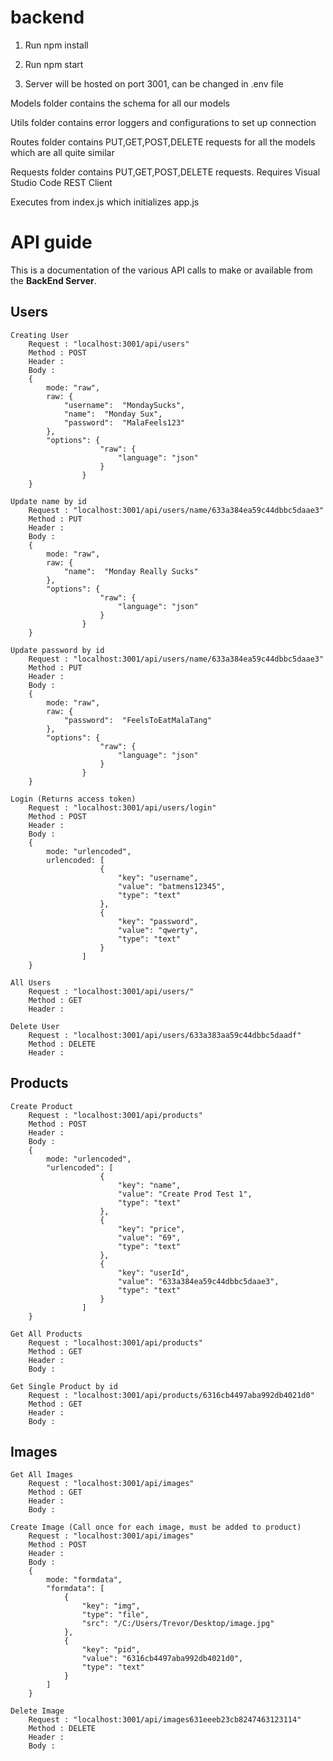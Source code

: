 # backend
1. Run npm install

2. Run npm start 

3. Server will be hosted on port 3001, can be changed in .env file

Models folder contains the schema for all our models

Utils folder contains error loggers and configurations to set up connection 

Routes folder contains PUT,GET,POST,DELETE requests for all the models which are all quite similar

Requests folder contains PUT,GET,POST,DELETE requests. Requires Visual Studio Code REST Client 

Executes from index.js which initializes app.js


# API guide

This is a documentation of the various API calls to make or available from the **BackEnd Server**.

## Users

    Creating User
        Request : "localhost:3001/api/users"
		Method : POST
		Header :
		Body :
		{
			mode: "raw",
			raw: {
				"username":  "MondaySucks",
				"name":  "Monday Sux",
				"password":  "MalaFeels123"
			},
			"options": {
						"raw": {
							"language": "json"
						}
					}			
		}
    	
    Update name by id    
		Request : "localhost:3001/api/users/name/633a384ea59c44dbbc5daae3"
		Method : PUT
		Header :
		Body :
		{
			mode: "raw",
			raw: {
				"name":  "Monday Really Sucks"
			},
			"options": {
						"raw": {
							"language": "json"
						}
					}			
		}
		
	Update password by id    
		Request : "localhost:3001/api/users/name/633a384ea59c44dbbc5daae3"
		Method : PUT
		Header :
		Body :
		{
			mode: "raw",
			raw: {
				"password":  "FeelsToEatMalaTang"
			},
			"options": {
						"raw": {
							"language": "json"
						}
					}			
		}
    
    Login (Returns access token)
		Request : "localhost:3001/api/users/login"
		Method : POST
		Header :
		Body :
		{
			mode: "urlencoded",
			urlencoded: [
						{
							"key": "username",
							"value": "batmens12345",
							"type": "text"
						},
						{
							"key": "password",
							"value": "qwerty",
							"type": "text"
						}
					]
		}
	
	All Users
		Request : "localhost:3001/api/users/"
		Method : GET
		Header :

	Delete User
		Request : "localhost:3001/api/users/633a383aa59c44dbbc5daadf"
		Method : DELETE
		Header :


## Products

    Create Product
        Request : "localhost:3001/api/products"
		Method : POST
		Header :
		Body :
		{
			mode: "urlencoded",
			"urlencoded": [
						{
							"key": "name",
							"value": "Create Prod Test 1",
							"type": "text"
						},
						{
							"key": "price",
							"value": "69",
							"type": "text"
						},
						{
							"key": "userId",
							"value": "633a384ea59c44dbbc5daae3",
							"type": "text"
						}
					]		
		}
		
	Get All Products
		Request : "localhost:3001/api/products"
		Method : GET
		Header :
		Body :
	
	Get Single Product by id
		Request : "localhost:3001/api/products/6316cb4497aba992db4021d0"
    	Method : GET
		Header :
		Body :
		
		
## Images

    Get All Images
        Request : "localhost:3001/api/images"
		Method : GET
		Header :
		Body :
		
	Create Image (Call once for each image, must be added to product)
        Request : "localhost:3001/api/images"
		Method : POST
		Header :
		Body :
		{
			mode: "formdata",
			"formdata": [
				{
					"key": "img",
					"type": "file",
					"src": "/C:/Users/Trevor/Desktop/image.jpg"
				},
				{
					"key": "pid",
					"value": "6316cb4497aba992db4021d0",
					"type": "text"
				}
			]		
		}
		
	Delete Image
        Request : "localhost:3001/api/images631eeeb23cb8247463123114"
		Method : DELETE
		Header :
		Body :
		
	
		
		
		
		
		
		